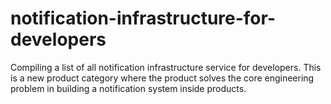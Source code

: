 # notification-infrastructure-for-developers
Compiling a list of all notification infrastructure service for developers. This is a new product category where the product solves the core engineering problem in building a notification system inside products.
